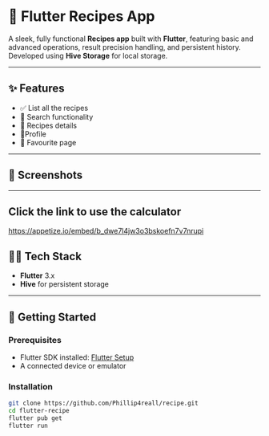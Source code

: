 # 📱 Flutter Recipes App

A sleek, fully functional **Recipes app** built with **Flutter**, featuring basic and advanced operations, result precision handling, and persistent history. Developed using **Hive Storage** for local storage.

---

## ✨ Features

- ✅ List all the recipes
- 🔬 Search functionality
- 🧮 Recipes details
- 🧠Profile
- 🧹 Favourite page
---
## 📸 Screenshots



---
## Click the link to use the calculator
https://appetize.io/embed/b_dwe7l4jw3o3bskoefn7v7nrupi

## 🧑‍💻 Tech Stack

- **Flutter** 3.x
- **Hive** for persistent storage
---

## 🚀 Getting Started

### Prerequisites

- Flutter SDK installed: [Flutter Setup](https://flutter.dev/docs/get-started/install)
- A connected device or emulator

### Installation

```bash
git clone https://github.com/Phillip4reall/recipe.git
cd flutter-recipe
flutter pub get
flutter run

